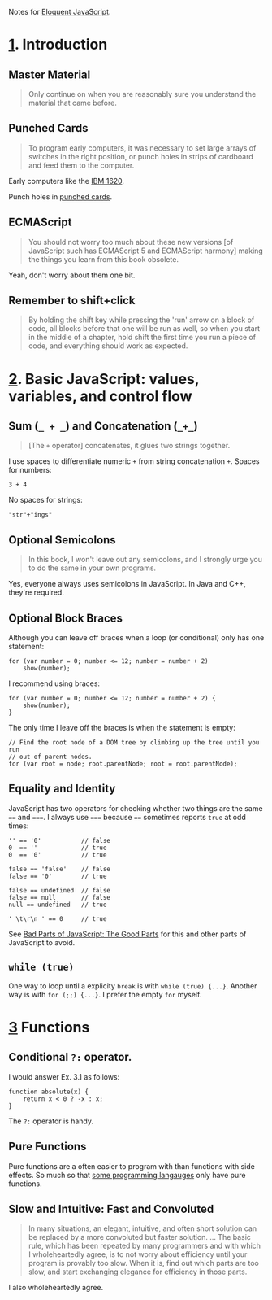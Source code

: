 Notes for [Eloquent JavaScript](http://eloquentjavascript.net/).

# [1](http://eloquentjavascript.net/chapter1.html). Introduction

## Master Material

> Only continue on when you are reasonably sure you understand the material that came before.

## Punched Cards

> To program early computers, it was necessary to set large arrays of switches in the right position, or punch holes in strips of cardboard and feed them to the computer.

Early computers like the [IBM 1620](http://en.wikipedia.org/wiki/IBM_1620).

Punch holes in [punched cards](http://en.wikipedia.org/wiki/Punched_card).

## ECMAScript

> You should not worry too much about these new versions [of JavaScript such has ECMAScript 5 and ECMAScript harmony] making the things you learn from this book obsolete.

Yeah, don't worry about them one bit.

## Remember to shift+click

> By holding the shift key while pressing the 'run' arrow on a block of code, all blocks before that one will be run as well, so when you start in the middle of a chapter, hold shift the first time you run a piece of code, and everything should work as expected.




# [2](http://eloquentjavascript.net/chapter2.html). Basic JavaScript: values, variables, and control flow

## Sum (`_ + _`) and Concatenation (`_+_`)

> [The `+` operator] concatenates, it glues two strings together.

I use spaces to differentiate numeric `+` from string concatenation `+`.  Spaces for numbers:

	3 + 4

No spaces for strings:

	"str"+"ings"

## Optional Semicolons

> In this book, I won't leave out any semicolons, and I strongly urge you to do the same in your own programs.

Yes, everyone always uses semicolons in JavaScript.  In Java and C++, they're required.

## Optional Block Braces

Although you can leave off braces when a loop (or conditional) only has one statement:

	for (var number = 0; number <= 12; number = number + 2)
		show(number);

I recommend using braces:

	for (var number = 0; number <= 12; number = number + 2) {
		show(number);
	}

The only time I leave off the braces is when the statement is empty:

	// Find the root node of a DOM tree by climbing up the tree until you run
	// out of parent nodes.
	for (var root = node; root.parentNode; root = root.parentNode);

## Equality and Identity

JavaScript has two operators for checking whether two things are the same `==` and `===`.  I always use `===` because `==` sometimes reports `true` at odd times:

	'' == '0'           // false
	0  == ''            // true
	0  == '0'           // true

	false == 'false'    // false
	false == '0'        // true

	false == undefined  // false
	false == null       // false
	null == undefined   // true

	' \t\r\n ' == 0     // true

See [Bad Parts of JavaScript: The Good Parts](http://oreilly.com/javascript/excerpts/javascript-good-parts/bad-parts.html) for this and other parts of JavaScript to avoid.

## `while (true)`

One way to loop until a explicity `break` is with `while (true) {...}`.  Another way is with `for (;;) {...}`.  I prefer the empty `for` myself.




# [3](http://eloquentjavascript.net/chapter3.html) Functions

## Conditional `?:` operator.

I would answer Ex. 3.1 as follows:

	function absolute(x) {
		return x < 0 ? -x : x;
	}

The `?:` operator is handy.

## Pure Functions

Pure functions are a often easier to program with than functions with side effects.  So much so that [some programming langauges](http://haskell.org/haskellwiki/Haskell) only have pure functions.

## Slow and Intuitive: Fast and Convoluted

> In many situations, an elegant, intuitive, and often short solution can be replaced by a more convoluted but faster solution. ... The basic rule, which has been repeated by many programmers and with which I wholeheartedly agree, is to not worry about efficiency until your program is provably too slow. When it is, find out which parts are too slow, and start exchanging elegance for efficiency in those parts.

I also wholeheartedly agree.